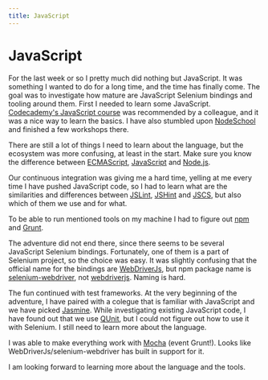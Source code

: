 ```yaml
---
title: JavaScript
---
```

# JavaScript

For the last week or so I pretty much did nothing but JavaScript. It was something I wanted to do for a long time, and the time has finally come. The goal was to investigate how mature are JavaScript Selenium bindings and tooling around them. First I needed to learn some JavaScript. [Codecademy's JavaScript course](https://www.codecademy.com/learn/javascript) was recommended by a colleague, and it was a nice way to learn the basics. I have also stumbled upon [NodeSchool](http://nodeschool.io/) and finished a few workshops there.

There are still a lot of things I need to learn about the language, but the ecosystem was more confusing, at least in the start. Make sure you know the difference between [ECMAScript](https://en.wikipedia.org/wiki/ECMAScript), [JavaScript](https://en.wikipedia.org/wiki/JavaScript) and [Node.js](https://en.wikipedia.org/wiki/Node.js).

Our continuous integration was giving me a hard time, yelling at me every time I have pushed JavaScript code, so I had to learn what are the similarities and differences between [JSLint](https://en.wikipedia.org/wiki/JSLint), [JSHint](https://en.wikipedia.org/wiki/JSHint) and [JSCS](http://jscs.info/), but also which of them we use and for what.

To be able to run mentioned tools on my machine I had to figure out [npm](https://en.wikipedia.org/wiki/Npm_%28software%29) and [Grunt](http://gruntjs.com/).

The adventure did not end there, since there seems to be several JavaScript Selenium bindings. Fortunately, one of them is a part of Selenium project, so the choice was easy. It was slightly confusing that the official name for the bindings are [WebDriverJs](https://github.com/SeleniumHQ/selenium/wiki/WebDriverJs), but npm package name is [selenium-webdriver](https://www.npmjs.com/package/selenium-webdriver), not [webdriverjs](https://www.npmjs.com/package/webdriverjs). Naming is hard.

The fun continued with test frameworks. At the very beginning of the adventure, I have paired with a colegue that is familiar with JavaScript and we have picked [Jasmine](https://en.wikipedia.org/wiki/Jasmine_%28JavaScript_framework%29). While investigating existing JavaScript code, I have found out that we use [QUnit](https://en.wikipedia.org/wiki/QUnit), but I could not figure out how to use it with Selenium. I still need to learn more about the language.

I was able to make everything work with [Mocha](https://en.wikipedia.org/wiki/Mocha_%28JavaScript_framework%29) (event Grunt!). Looks like WebDriverJs/selenium-webdriver has built in support for it.

I am looking forward to learning more about the language and the tools.
